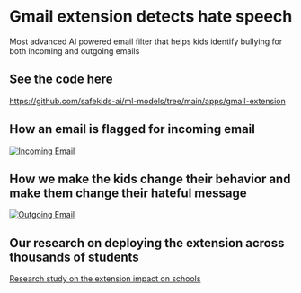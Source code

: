 
# Gmail extension detects hate speech

Most advanced AI powered email filter that helps kids identify bullying for both incoming and outgoing emails

## See the code here
https://github.com/safekids-ai/ml-models/tree/main/apps/gmail-extension

## How an email is flagged for incoming email
[![Incoming Email](https://img.youtube.com/vi/79Tw1E0h-cQ/hqdefault.jpg)](https://www.youtube.com/watch?v=79Tw1E0h-cQ)

## How we make the kids change their behavior and make them change their hateful message
[![Outgoing Email](https://img.youtube.com/vi/Zsp9J_WQe7k/hqdefault.jpg)](https://www.youtube.com/watch?v=Zsp9J_WQe7k)

## Our research on deploying the extension across thousands of students
[Research study on the extension impact on schools](https://www.safekids.ai/wp-content/themes/safekids/dist/docs/prr.pdf)
